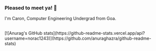 ### Pleased to meet ya!  👋

I'm Caron, Computer Engineering Undergrad from Goa.

<br>
[![Anurag's GitHub stats](https://github-readme-stats.vercel.app/api?username=norac1243)](https://github.com/anuraghazra/github-readme-stats)
<!--
**norac1243/norac1243** is a ✨ _special_ ✨ repository because its `README.md` (this file) appears on your GitHub profile.

Here are some ideas to get you started:

- 🔭 I’m currently working on ...
- 🌱 I’m currently learning ...
- 👯 I’m looking to collaborate on ...
- 🤔 I’m looking for help with ...
- 💬 Ask me about ...
- 📫 How to reach me: ...
- 😄 Pronouns: ...
- ⚡ Fun fact: ...
-->
